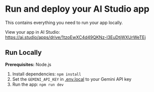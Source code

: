 <div align="center">

</div>

# Run and deploy your AI Studio app

This contains everything you need to run your app locally.

View your app in AI Studio: https://ai.studio/apps/drive/1tzoEwXC4d49QKNz-l3EuDtjWXUrWeTEj

## Run Locally

**Prerequisites:**  Node.js


1. Install dependencies:
   `npm install`
2. Set the `GEMINI_API_KEY` in [.env.local](.env.local) to your Gemini API key
3. Run the app:
   `npm run dev`
